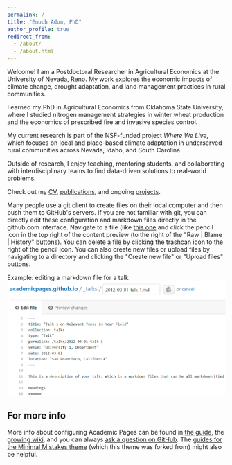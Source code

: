 ```yaml
---
permalink: /
title: "Enoch Adom, PhD"
author_profile: true
redirect_from: 
  - /about/
  - /about.html
---
```


Welcome! I am a Postdoctoral Researcher in Agricultural Economics at the University of Nevada, Reno. My work explores the economic impacts of climate change, drought adaptation, and land management practices in rural communities.

I earned my PhD in Agricultural Economics from Oklahoma State University, where I studied nitrogen management strategies in winter wheat production and the economics of prescribed fire and invasive species control.

My current research is part of the NSF-funded project *Where We Live*, which focuses on local and place-based climate adaptation in underserved rural communities across Nevada, Idaho, and South Carolina.

Outside of research, I enjoy teaching, mentoring students, and collaborating with interdisciplinary teams to find data-driven solutions to real-world problems.

Check out my [CV](../files/cv.pdf), [publications](../publications/), and ongoing [projects](../research/).

Many people use a git client to create files on their local computer and then push them to GitHub's servers. If you are not familiar with git, you can directly edit these configuration and markdown files directly in the github.com interface. Navigate to a file (like [this one](https://github.com/academicpages/academicpages.github.io/blob/master/_talks/2012-03-01-talk-1.md) and click the pencil icon in the top right of the content preview (to the right of the "Raw | Blame | History" buttons). You can delete a file by clicking the trashcan icon to the right of the pencil icon. You can also create new files or upload files by navigating to a directory and clicking the "Create new file" or "Upload files" buttons. 

Example: editing a markdown file for a talk
![Editing a markdown file for a talk](/images/editing-talk.png)

For more info
------
More info about configuring Academic Pages can be found in [the guide](https://academicpages.github.io/markdown/), the [growing wiki](https://github.com/academicpages/academicpages.github.io/wiki), and you can always [ask a question on GitHub](https://github.com/academicpages/academicpages.github.io/discussions). The [guides for the Minimal Mistakes theme](https://mmistakes.github.io/minimal-mistakes/docs/configuration/) (which this theme was forked from) might also be helpful.
